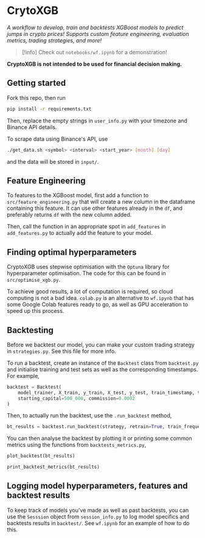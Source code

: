# CrytoXGB

*A workflow to develop, train and backtests XGBoost models to predict jumps in crypto prices! Supports custom feature engineering, evaluation metrics, trading strategies, and more!*

>[!info]
>Check out `notebooks/wf.ipynb` for a demonstration!

**CryptoXGB is not intended to be used for financial decision making.**

## Getting started

Fork this repo, then run
```sh
pip install -r requirements.txt
```

Then, replace the empty strings in `user_info.py` with your timezone and Binance API details.

To scrape data using Binance's API, use
```sh
./get_data.sh <symbol> <interval> <start_year> [month] [day]
```
and the data will be stored in `input/`.

## Feature Engineering

To features to the XGBoost model, first add a function to `src/feature_engineering.py` that will create a new column in the dataframe containing this feature. It can use other features already in the `df`, and preferably returns `df` with the new column added.

Then, call the function in an appropriate spot in `add_features` in `add_features.py` to actually add the feature to your model.

## Finding optimal hyperparameters

CryptoXGB uses stepwise optimisation with the `Optuna` library for hyperparameter optimisation. The code for this can be found in `src/optimise_xgb.py`.

To achieve good results, a lot of computation is required, so cloud computing is not a bad idea. `colab.py` is an alternative to `wf.ipynb` that has some Google Colab features ready to go, as well as GPU acceleration to speed up this process.


## Backtesting

Before we backtest our model, you can make your custom trading strategy in `strategies.py`. See this file for more info.

To run a backtest, create an instance of the `Backtest` class from `backtest.py` and initialise training and test sets as well as the corresponding timestamps. For example,
```python
backtest = Backtest(
    model_trainer, X_train, y_train, X_test, y_test, train_timestamp, test_timestamp, num_classes,
    starting_capital=500_000, commission=0.0002
)
```

Then, to actually run the backtest, use the `.run_backtest` method,
```python
bt_results = backtest.run_backtest(strategy, retrain=True, train_frequency=24*7, progress_bar=True)
```


You can then analyse the backtest by plotting it or printing some common metrics using the functions from `backtests_metrics.py`,
```python
plot_backtest(bt_results)

print_backtest_metrics(bt_results)
```


## Logging model hyperparameters, features and backtest results

To keep track of models you've made as well as past backtests, you can use the `Sesssion` object from `session_info.py` to log model specifics and backtests results in `backtest/`. See `wf.ipynb` for an example of how to do this.

















